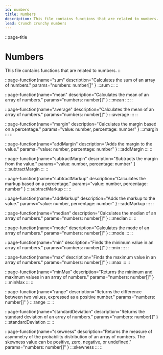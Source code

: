 ```yaml
---
id: numbers
title: Numbers
description: This file contains functions that are related to numbers.
lead: Crunch crunchy numbers
---
```

::page-title
# Numbers
This file contains functions that are related to numbers.
::

::page-function{name="sum" description="Calculates the sum of an array of numbers." params="numbers: number[]" }
:::sum
:::
::

::page-function{name="mean" description="Calculates the mean of an array of numbers." params="numbers: number[]" }
:::mean
:::
::

::page-function{name="average" description="Calculates the mean of an array of numbers." params="numbers: number[]" }
:::average
:::
::

::page-function{name="margin" description="Calculates the margin based on a percentage." params="value: number, percentage: number" }
:::margin
:::
::

::page-function{name="addMargin" description="Adds the margin to the value." params="value: number, percentage: number" }
:::addMargin
:::
::

::page-function{name="subtractMargin" description="Subtracts the margin from the value." params="value: number, percentage: number" }
:::subtractMargin
:::
::

::page-function{name="subtractMarkup" description="Calculates the markup based on a percentage." params="value: number, percentage: number" }
:::subtractMarkup
:::
::

::page-function{name="addMarkup" description="Adds the markup to the value." params="value: number, percentage: number" }
:::addMarkup
:::
::

::page-function{name="median" description="Calculates the median of an array of numbers." params="numbers: number[]" }
:::median
:::
::

::page-function{name="mode" description="Calculates the mode of an array of numbers." params="numbers: number[]" }
:::mode
:::
::

::page-function{name="min" description="Finds the minimum value in an array of numbers." params="numbers: number[]" }
:::min
:::
::

::page-function{name="max" description="Finds the maximum value in an array of numbers." params="numbers: number[]" }
:::max
:::
::

::page-function{name="minMax" description="Returns the minimum and maximum values in an array of numbers." params="numbers: number[]" }
:::minMax
:::
::

::page-function{name="range" description="Returns the difference between two values, expressed as a positive number." params="numbers: number[]" }
:::range
:::
::

::page-function{name="standardDeviation" description="Returns the standard deviation of an array of numbers." params="numbers: number[]" }
:::standardDeviation
:::
::

::page-function{name="skewness" description="Returns the measure of asymmetry of the probability distribution of an array of numbers.
  The skewness value can be positive, zero, negative, or undefined." params="numbers: number[]" }
:::skewness
:::
::

